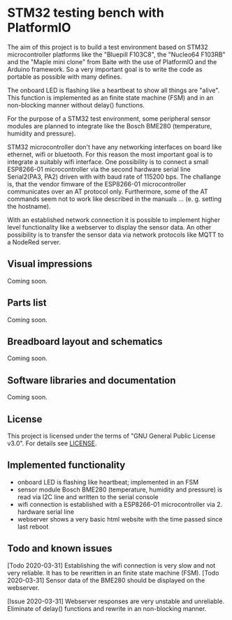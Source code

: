 # STM32 testing bench with PlatformIO

The aim of this project is to build a test environment based on STM32 microcontroller platforms like the "Bluepill F103C8", the "Nucleo64 F103RB" and the "Maple mini clone" from Baite with the use of PlatformIO and the Arduino framework. So a very important goal is to write the code as portable as possible with many defines.

The onboard LED is flashing like a heartbeat to show all things are "alive". This function is implemented as an finite state machine (FSM) and in an non-blocking manner without delay() functions.

For the purpose of a STM32 test environment, some peripheral sensor modules are planned to integrate like the Bosch BME280 (temperature, humidity and pressure).

STM32 microcontroller don't have any networking interfaces on board like ethernet, wifi or bluetooth. For this reason the most important goal is to integrate a suitably wifi interface. One possibility is to connect a small ESP8266-01 microcontroller via the second hardware serial line Serial2(PA3, PA2) driven with with baud rate of 115200 bps. The challange is, that the vendor fimware of the ESP8266-01 microcontroller communicates over an AT protocol only. Furthermore, some of the AT commands seem not to work like described in the manuals ... (e. g. setting the hostname).

With an established network connection it is possible to implement higher level functionality like a webserver to display the sensor data. An other possibility is to transfer the sensor data via network protocols like MQTT to a NodeRed server.

## Visual impressions

Coming soon.

## Parts list

Coming soon.

<!-- Following parts I have used in this project (every component you will need twice of course):

- breadboard full+ (830 holes)
- wire jumpers
- LiPo battery pack
- USB cable with micro USB plug
- NodeMCU v2 (ESP8266)
- OLED I2C display, 128 x 64 Pixel, 1.3 Zoll (SSH1106 chip)
- GPS module u-blox Neo-6M (GY-GPS6MV2 chip)
- LoRa transceiver Adafruit RFM9x LoRa Radio (RFM95W chip, 868 MHz)
- LoRa antenna (868 MHz), 3 dBi omnidirectional, SMA plug -->

## Breadboard layout and schematics

Coming soon.

<!-- With *Fritzing* (https://fritzing.org) I have created following breadboard layout:

![Breadboard Layout](./fritzing/NodeMcu_LoRa_GPS_OLED_Breadboard.png)

The schematics looks like this:

![Schematics](./fritzing/NodeMcu_LoRa_GPS_OLED_Schematics.png) -->

## Software libraries and documentation

Coming soon.

## License

This project is licensed under the terms of "GNU General Public License v3.0". For details see [LICENSE](LICENSE).

## Implemented functionality

- onboard LED is flashing like heartbeat; implemented in an FSM
- sensor module Bosch BME280 (temperature, humidity and pressure) is read via I2C line and written to the serial console
- wifi connection is established with a ESP8266-01 microcontroller via 2. hardware serial line
- webserver shows a very basic html website with the time passed since last reboot

## Todo and known issues

[Todo 2020-03-31] Establishing the wifi connection is very slow and not very reliable. It has to be rewritten in an finite state machine (FSM).
[Todo 2020-03-31] Sensor data of the BME280 should be displayed on the webserver.

[Issue 2020-03-31] Webserver responses are very unstable and unreliable. Eliminate of delay() functions and rewrite in an non-blocking manner.


















<!--  -->
